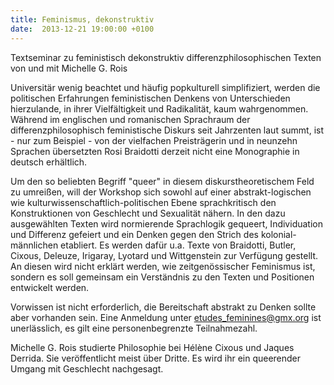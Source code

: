 ```yaml
---
title: Feminismus, dekonstruktiv
date:  2013-12-21 19:00:00 +0100
---
```


Textseminar zu feministisch dekonstruktiv differenzphilosophischen
Texten von und mit Michelle G. Rois



Universitär wenig beachtet und häufig popkulturell simplifiziert,
werden die politischen Erfahrungen feministischen Denkens von
Unterschieden hierzulande, in ihrer Vielfältigkeit und Radikalität, kaum
wahrgenommen. Während im englischen und romanischen Sprachraum der
differenzphilosophisch feministische Diskurs seit Jahrzenten laut summt,
ist - nur zum Beispiel - von der vielfachen Preisträgerin und in neunzehn
Sprachen übersetzten Rosi Braidotti derzeit nicht eine Monographie in
deutsch erhältlich.


Um den so beliebten Begriff "queer" in diesem diskurstheoretischem Feld
zu umreißen, will der Workshop sich sowohl auf einer abstrakt-logischen
wie kulturwissenschaftlich-politischen Ebene sprachkritisch den
Konstruktionen von Geschlecht und Sexualität nähern. In den dazu
ausgewählten Texten wird normierende Sprachlogik gequeert, Individuation
und Differenz gefeiert und ein Denken gegen den Strich des
kolonial-männlichen etabliert. Es werden dafür u.a. Texte von Braidotti,
Butler, Cixous, Deleuze, Irigaray, Lyotard und Wittgenstein zur Verfügung
gestellt. An diesen wird nicht erklärt werden, wie zeitgenössischer
Feminismus ist, sondern es soll gemeinsam ein Verständnis zu den Texten
und Positionen entwickelt werden.


Vorwissen ist nicht erforderlich, die Bereitschaft abstrakt zu Denken
sollte aber vorhanden sein. Eine Anmeldung unter etudes_feminines@gmx.org
ist unerlässlich, es gilt eine personenbegrenzte Teilnahmezahl.


Michelle G. Rois studierte Philosophie bei Hélène Cixous und Jaques
Derrida. Sie veröffentlicht meist über Dritte. Es wird ihr ein queerender
Umgang mit Geschlecht nachgesagt.


